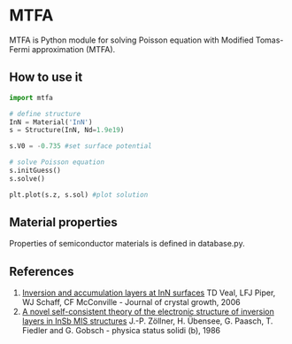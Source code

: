 # MTFA

MTFA is Python module for solving Poisson equation with Modified Tomas-Fermi approximation (MTFA).

## How to use it
```python
import mtfa

# define structure
InN = Material('InN')
s = Structure(InN, Nd=1.9e19)

s.V0 = -0.735 #set surface potential

# solve Poisson equation
s.initGuess()
s.solve()

plt.plot(s.z, s.sol) #plot solution
```

## Material properties

Properties of semiconductor materials is defined in database.py.

## References

1. [Inversion and accumulation layers at InN surfaces](http://www.sciencedirect.com/science/article/pii/S0022024805014600)
TD Veal, LFJ Piper, WJ Schaff, CF McConville - Journal of crystal growth, 2006
2. [A novel self-consistent theory of the electronic structure of inversion layers in InSb MIS structures](http://onlinelibrary.wiley.com/doi/10.1002/pssb.2221340245/abstract)
J.-P. Zöllner, H. Übensee, G. Paasch, T. Fiedler and G. Gobsch - physica status solidi (b), 1986